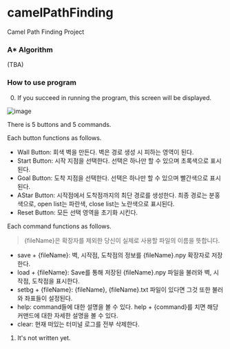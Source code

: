 #  camelPathFinding

  
Camel Path Finding Project


###  A* Algorithm

(TBA)

### How to use program
0. If you succeed in running the program, this screen will be displayed.


![image](https://user-images.githubusercontent.com/63496777/151313283-54ab35b8-28c8-40fe-901e-279fb09e4efd.png)

There is 5 buttons and 5 commands.

Each button functions as follows.
* Wall Button: 회색 벽을 만든다. 벽은 경로 생성 시 피하는 영역이 된다.
* Start Button: 시작 지점을 선택한다. 선택은 하나만 할 수 있으며 초록색으로 표시된다.
* Goal Button: 도착 지점을 선택한다. 선택은 하나만 할 수 있으며 빨간색으로 표시된다.
* AStar Button: 시작점에서 도착점까지의 최단 경로를 생성한다. 최종 경로는 분홍색으로, open list는 파란색, close list는 노란색으로 표시된다.
* Reset Button: 모든 선택 영역을 초기화 시킨다.

Each command functions as follows. 
> {fileName}은 확장자를 제외한 당신이 실제로 사용할 파일의 이름을 뜻합니다. 

* save + {fileName}: 벽, 시작점, 도착점의 정보를  {fileName}.npy 확장자로 저장한다. 
* load + {fileName}: Save를 통해 저장된 {fileName}.npy 파일을 불러와 벽, 시작점, 도착점을 표시한다.
* setbg + {fileName}: {fileName}, {fileName}.txt 파일이 있다면 그것 또한 불러와 좌표들이 설정된다.
* help: command들에 대한 설명을 볼 수 있다. help + {command}를 치면 해당 커맨드에 대한 자세한 설명을 볼 수 있다.  
* clear: 현재 떠있는 터미널 로그를 전부 삭제한다. 

1. It's not written yet.
